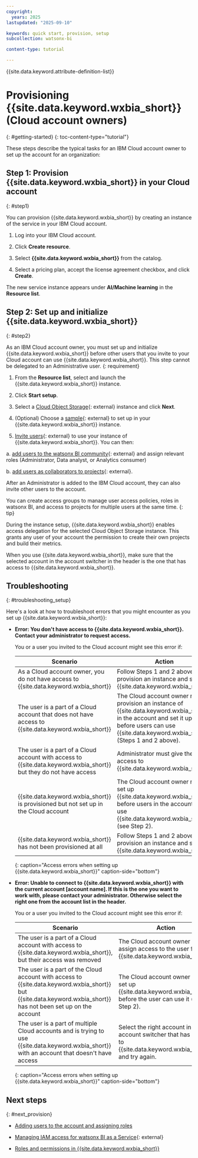 ```yaml
---
copyright:
  years: 2025
lastupdated: "2025-09-10"

keywords: quick start, provision, setup
subcollection: watsonx-bi

content-type: tutorial

---
```


{{site.data.keyword.attribute-definition-list}}


# Provisioning {{site.data.keyword.wxbia_short}} (Cloud account owners)
{: #getting-started}
{: toc-content-type="tutorial"}


These steps describe the typical tasks for an IBM Cloud account owner to set up the account for an organization:


## Step 1: Provision {{site.data.keyword.wxbia_short}} in your Cloud account
{: #step1}

You can provision {{site.data.keyword.wxbia_short}} by creating an instance of the service in your IBM Cloud account.

1. Log into your IBM Cloud account. 

2. Click **Create resource**.

3. Select **{{site.data.keyword.wxbia_short}}** from the catalog.

4. Select a pricing plan, accept the license agreement checkbox, and click **Create**. 

The new service instance appears under **AI/Machine learning** in the **Resource list**. 

## Step 2: Set up and initialize {{site.data.keyword.wxbia_short}}
{: #step2}

As an IBM Cloud account owner, you must set up and initialize {{site.data.keyword.wxbia_short}} before other users that you invite to your Cloud account can use {{site.data.keyword.wxbia_short}}. This step cannot be delegated to an Administrative user. 
{: requirement}

1. From the **Resource list**, select and launch the {{site.data.keyword.wxbia_short}} instance. 

2. Click **Start setup**.

3. Select a [Cloud Object Storage](https://dataplatform.cloud.ibm.com/docs/content/svc-welcome/cloud-object-storage.html?context=cpdaas&context=cpdaas&context=dph&context=analytics&context=cpdaas&context=analytics&context=analytics&context=analytics&context=cpdaas&context=analytics&context=cpdaas&context=analytics&context=analytics&context=analytics&context=cpdaas&context=analytics&context=analytics&context=cpdaas&context=cpdaas&context=analytics&context=analytics&context=dph&context=analytics&context=analytics&context=cpdaas&context=cpdaas&context=analytics&context=cpdaas&context=analytics&context=analytics&context=dph&context=cpdaas&context=analytics&context=analytics&context=analytics&context=analytics&context=cpdaas&context=analytics&context=analytics&context=analytics&context=analytics&context=cpdaas&context=cpdaas&context=analytics&context=analytics&context=cpdaas&context=cpdaas&context=analytics&context=analytics&context=cpdaas&context=cpdaas&context=analytics&context=analytics&context=analytics&context=dph&context=cpdaas&context=analytics&context=cpdaas&context=analytics&context=analytics&context=analytics&context=analytics&context=cpdaas&context=dph&context=cpdaas&context=cpdaas&context=analytics&context=analytics&context=analytics&context=cpdaas&context=analytics&context=analytics&context=analytics&context=analytics&context=analytics&context=analytics&context=dph&context=cpdaas&context=cpdaas&context=cpdaas&context=analytics&context=analytics&context=analytics&context=analytics&context=analytics&context=cpdaas&context=analytics&context=analytics&context=cpdaas&context=cpdaas&context=analytics&context=cpdaas&context=cpdaas&context=analytics&context=dph&context=analytics&context=analytics&context=cpdaas&context=analytics&context=cpdaas&context=cpdaas&context=cpdaas&context=analytics&context=cpdaas&locale=en&audience=wdp&audience=wdp&audience=wdp&audience=wdp&audience=wdp&audience=wdp&audience=wdp&audience=wdp&audience=wdp&audience=wdp&audience=wdp&audience=wdp&audience=wdp&audience=wdp&audience=wdp&audience=wdp&audience=wdp%253Fcontext%253Dcpdaas){: external} instance and click **Next**.  

4. (Optional) Choose a [sample](/docs/watsonx-bi?topic=watsonx-bi-using_samples){: external} to set up in your {{site.data.keyword.wxbia_short}} instance. 

5. [Invite users](/docs/watsonx-bi?topic=watsonx-bi-add_users_account){: external} to use your instance of {{site.data.keyword.wxbia_short}}. You can then: 

  a. [add users to the watsonx BI community](/docs/watsonx-bi?topic=watsonx-bi-roles){: external} and assign relevant roles (Administrator, Data analyst, or Analytics consumer)  
  
  b. [add users as collaborators to projects](/docs/watsonx-bi?topic=watsonx-bi-managing_projects){: external}. 

  After an Administrator is added to the IBM Cloud account, they can also invite other users to the account.

  You can create access groups to manage user access policies, roles in watsonx BI, and access to projects for multiple users at the same time. 
  {: tip}

During the instance setup, {{site.data.keyword.wxbia_short}} enables access delegation for the selected Cloud Object Storage instance. This grants any user of your account the permission to create their own projects and build their metrics.


When you use {{site.data.keyword.wxbia_short}}, make sure that the selected account in the account switcher in the header is the one that has access to {{site.data.keyword.wxbia_short}}. 



## Troubleshooting
{: #troubleshooting_setup}

 Here's a look at how to troubleshoot errors that you might encounter as you set up {{site.data.keyword.wxbia_short}}:

- **Error: You don't have access to {{site.data.keyword.wxbia_short}}. Contact your administrator to request access.**

  You or a user you invited to the Cloud account might see this error if: 

  | Scenario | Action  |
  |-------|-------------|
  | As a Cloud account owner, you do not have access to {{site.data.keyword.wxbia_short}} | Follow Steps 1 and 2 above to provision an instance and set up {{site.data.keyword.wxbia_short}}. |
  | The user is a part of a Cloud account that does not have access to {{site.data.keyword.wxbia_short}} | The Cloud account owner must provision an instance of {{site.data.keyword.wxbia_short}} in the account and set it up before users can use {{site.data.keyword.wxbia_short}} (Steps 1 and 2 above). |
  | The user is a part of a Cloud account with access to {{site.data.keyword.wxbia_short}} but they do not have access| Administrator must give the user access to {{site.data.keyword.wxbia_short}} |
  | {{site.data.keyword.wxbia_short}} is provisioned but not set up in the Cloud account | The Cloud account owner must set up {{site.data.keyword.wxbia_short}} before users in the account can use {{site.data.keyword.wxbia_short}} (see Step 2). | 
  | {{site.data.keyword.wxbia_short}} has not been provisioned at all | Follow Steps 1 and 2 above to provision an instance and set up {{site.data.keyword.wxbia_short}}.|
  {: caption="Access errors when setting up {{site.data.keyword.wxbia_short}}" caption-side="bottom"}


- **Error: Unable to connect to {{site.data.keyword.wxbia_short}} with the current account [account name]. If this is the one you want to work with, please contact your administrator. Otherwise select the right one from the account list in the header.**

  You or a user you invited to the Cloud account might see this error if: 

   | Scenario | Action  |
   |-------|-------------|
   | The user is a part of a Cloud account with access to {{site.data.keyword.wxbia_short}}, but their access was removed | The Cloud account owner can assign access to the user for {{site.data.keyword.wxbia_short}}.|
   | The user is a part of the Cloud account with access to {{site.data.keyword.wxbia_short}} but {{site.data.keyword.wxbia_short}} has not been set up on the account| The Cloud account owner must set up {{site.data.keyword.wxbia_short}} before the user can use it (see Step 2).|
   |The user is a part of multiple Cloud accounts and is trying to use {{site.data.keyword.wxbia_short}} with an account that doesn't have access | Select the right account in the account switcher that has access to {{site.data.keyword.wxbia_short}} and try again.
   {: caption="Access errors when setting up {{site.data.keyword.wxbia_short}}" caption-side="bottom"}

## Next steps
{: #next_provision}

- [Adding users to the account and assigning roles](/docs/watsonx-bi?topic=watsonx-bi-add_users_account)

- [Managing IAM access for watsonx BI as a Service](/docs/watsonx-bi?topic=watsonx-bi-managing_iam){: external}

- [Roles and permissions in {{site.data.keyword.wxbia_short}}](/docs/watsonx-bi?topic=watsonx-bi-roles)
